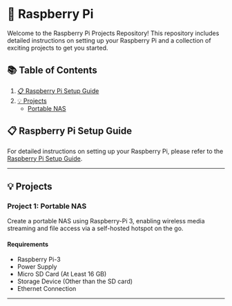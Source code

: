 # 🥧 Raspberry Pi

Welcome to the Raspberry Pi Projects Repository! This repository includes detailed instructions on setting up your Raspberry Pi and a collection of exciting projects to get you started.

## 📚 Table of Contents

1. [📋 Raspberry Pi Setup Guide](#raspberry-pi-setup-guide)
2. [💡 Projects](#projects)
   - [Portable NAS](./Portable%20Raspberry-Pi%20NAS)

## 📋 Raspberry Pi Setup Guide

For detailed instructions on setting up your Raspberry Pi, please refer to the [Raspberry Pi Setup Guide](./Setup-Guide.md).

---

## 💡 Projects

### Project 1: Portable NAS

Create a portable NAS using Raspberry-Pi 3, enabling wireless media streaming and file access via a self-hosted hotspot on the go.

#### Requirements
- Raspberry Pi-3
- Power Supply
- Micro SD Card (At Least 16 GB)
- Storage Device (Other than the SD card)
- Ethernet Connection

---
